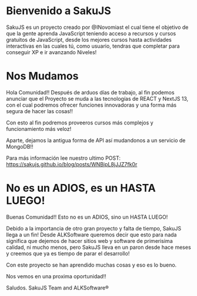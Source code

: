 # Bienvenido a SakuJS

SakuJS es un proyecto creado por @INovomiast el cual tiene el objetivo de que la gente aprenda JavaScript
teniendo acceso a recursos y cursos gratuitos de JavaScript, desde los mejores cursos hasta actividades
interactivas en las cuales tú, como usuario, tendras que completar para conseguir XP e ir avanzando Niveles!

# Nos Mudamos

Hola Comunidad!! Después de arduos días de trabajo, al fin podemos anunciar que el Proyecto se muda a las tecnologías de REACT y NextJS 13, con el cual podremos ofrecer funciones innovadoras y una forma más segura de hacer las cosas!!

Con esto al fin podremos proveeros cursos más complejos y funcionamiento más veloz!

Aparte, dejamos la antigua forma de API así mudandonos a un servicio de MongoDB!!

Para más información lee nuestro ultimo POST: https://sakujs.github.io/blog/posts/WNBipL8jJJZ7fk0r

# No es un ADIOS, es un HASTA LUEGO!

Buenas Comunidad!! Esto no es un ADIOS, sino un HASTA LUEGO!

Debido a la importancia de otro gran proyecto y falta de tiempo, SakuJS llega a un fin! Desde ALKSoftware queremos decir que esto para nada significa que dejemos de hacer sitios web y software de primerisima calidad, ni mucho menos, pero SakuJS lleva en un paron desde hace meses y creemos que ya es tiempo de parar el desarrollo!

Con este proyecto se han aprendido muchas cosas y eso es lo bueno.

Nos vemos en una proxima oportunidad!!

Saludos.
SakuJS Team and ALKSoftware®
